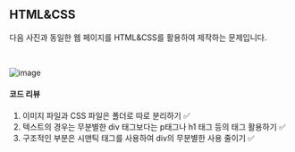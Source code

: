 ## HTML&CSS

다음 사진과 동일한 웹 페이지를 HTML&CSS를 활용하여 제작하는 문제입니다.

<br />

![image](https://user-images.githubusercontent.com/44726494/228899703-e91c005d-080f-419d-9cd6-7b66ad26cdac.png)

#### 코드 리뷰
1. 이미지 파일과 CSS 파일은 폴더로 따로 분리하기 ✅
2. 텍스트의 경우는 무분별한 div 태그보다는 p태그나 h1 태그 등의 태그 활용하기 ✅
3. 구조적인 부분은 시맨틱 태그를 사용하여 div의 무분별한 사용 줄이기 ✅
